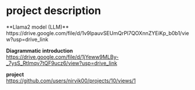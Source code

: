 <h1> project description </h1>
**Llama2 model (LLM)**
<br>
https://drive.google.com/file/d/1v9lpauvSEUmQrPl7QOXnnZYEiKp_b0b1/view?usp=drive_link

**Diagrammatic introduction**
<br>
https://drive.google.com/file/d/1jYeww9MLBy-_7ysS_RtImqv7tQF9ucz6/view?usp=drive_link

**project**
<br>
https://github.com/users/nirvik00/projects/10/views/1
